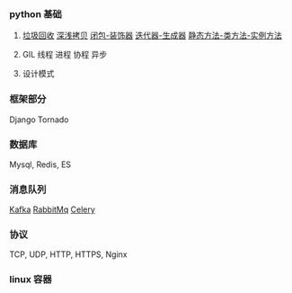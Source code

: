 ### python 基础
1. [垃圾回收](/docs/python_basis.md#垃圾回收)
   [深浅拷贝](/docs/python_basis.md#深浅拷贝)
   [闭包-装饰器](/docs/python_basis.md#闭包-装饰器)
   [迭代器-生成器](/docs/python_basis.md#迭代器-生成器)
   [静态方法-类方法-实例方法](/docs/python_basis.md#静态方法-类方法-实例方法)

2. GIL 线程 进程 协程 异步
3. 设计模式

### 框架部分
Django Tornado

### 数据库
Mysql, Redis, ES

### 消息队列
   [Kafka](/docs/message_queue.md#Kafka)
   [RabbitMq](/docs/message_queue.md#RabbitMq)
   [Celery](/docs/message_queue.md#Celery)

### 协议
TCP, UDP, HTTP, HTTPS, Nginx

### linux 容器